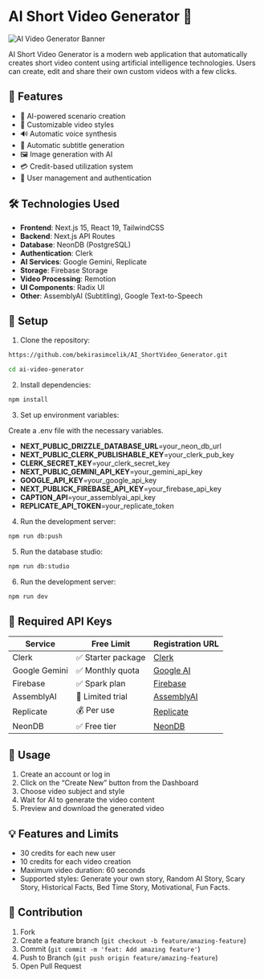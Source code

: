 # AI Short Video Generator 🎥

![AI Video Generator Banner](https://your-banner-image-url.png)

AI Short Video Generator is a modern web application that automatically creates short video content using artificial intelligence technologies. Users can create, edit and share their own custom videos with a few clicks.

## 🌟 Features

- 🤖 AI-powered scenario creation
- 🎨 Customizable video styles
- 🔊 Automatic voice synthesis
- 📝 Automatic subtitle generation
- 🖼️ Image generation with AI
- 💳 Credit-based utilization system
- 👥 User management and authentication

## 🛠️ Technologies Used

- **Frontend**: Next.js 15, React 19, TailwindCSS
- **Backend**: Next.js API Routes
- **Database**: NeonDB (PostgreSQL)
- **Authentication**: Clerk
- **AI Services**: Google Gemini, Replicate
- **Storage**: Firebase Storage
- **Video Processing**: Remotion
- **UI Components**: Radix UI
- **Other**: AssemblyAI (Subtitling), Google Text-to-Speech

## 🚀 Setup

1. Clone the repository:

```bash
https://github.com/bekirasimcelik/AI_ShortVideo_Generator.git

cd ai-video-generator
```

2. Install dependencies:

```bash
npm install
```

3. Set up environment variables:

Create a .env file with the necessary variables.

- **NEXT_PUBLIC_DRIZZLE_DATABASE_URL**=your_neon_db_url
- **NEXT_PUBLIC_CLERK_PUBLISHABLE_KEY**=your_clerk_pub_key
- **CLERK_SECRET_KEY**=your_clerk_secret_key
- **NEXT_PUBLIC_GEMINI_API_KEY**=your_gemini_api_key
- **GOOGLE_API_KEY**=your_google_api_key
- **NEXT_PUBLICK_FIREBASE_API_KEY**=your_firebase_api_key
- **CAPTION_API**=your_assemblyai_api_key
- **REPLICATE_API_TOKEN**=your_replicate_token

4. Run the development server:

```bash
npm run db:push
```

5. Run the database studio:

```bash
npm run db:studio
```

6. Run the development server:

```bash
npm run dev
```

## 🔑 Required API Keys

| Service       | Free Limit         | Registration URL                           |
| ------------- | ------------------ | ------------------------------------------ |
| Clerk         | ✅ Starter package | [Clerk](https://clerk.dev)                 |
| Google Gemini | ✅ Monthly quota   | [Google AI](https://makersuite.google.com) |
| Firebase      | ✅ Spark plan      | [Firebase](https://firebase.google.com)    |
| AssemblyAI    | 🔄 Limited trial   | [AssemblyAI](https://assemblyai.com)       |
| Replicate     | 💰 Per use         | [Replicate](https://replicate.com)         |
| NeonDB        | ✅ Free tier       | [NeonDB](https://neon.tech)                |

## 🎯 Usage

1. Create an account or log in
2. Click on the “Create New” button from the Dashboard
3. Choose video subject and style
4. Wait for AI to generate the video content
5. Preview and download the generated video

## 💡 Features and Limits

- 30 credits for each new user
- 10 credits for each video creation
- Maximum video duration: 60 seconds
- Supported styles: Generate your own story, Random AI Story, Scary Story, Historical Facts, Bed Time Story, Motivational, Fun Facts.

## 🤝 Contribution

1. Fork
2. Create a feature branch (`git checkout -b feature/amazing-feature`)
3. Commit (`git commit -m 'feat: Add amazing feature'`)
4. Push to Branch (`git push origin feature/amazing-feature`)
5. Open Pull Request

